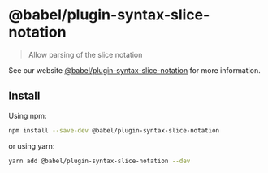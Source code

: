 # @babel/plugin-syntax-slice-notation

> Allow parsing of the slice notation

See our website [@babel/plugin-syntax-slice-notation](https://babeljs.io/docs/en/next/babel-plugin-syntax-slice-notation.html) for more information.

## Install

Using npm:

```sh
npm install --save-dev @babel/plugin-syntax-slice-notation
```

or using yarn:

```sh
yarn add @babel/plugin-syntax-slice-notation --dev
```
